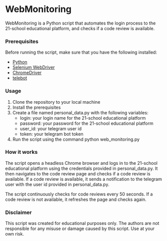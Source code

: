# WebMonitoring
WebMonitoring is a Python script that automates the login process to the 21-school educational platform, and checks if a code review is available.

### Prerequisites
Before running the script, make sure that you have the following installed:

- [Python](https://www.python.org/downloads/)
- [Selenium WebDriver](https://selenium-python.readthedocs.io/installation.html#introduction)
- [ChromeDriver](https://chromedriver.chromium.org/downloads)
- [telebot](https://pypi.org/project/pyTelegramBotAPI/)
### Usage
1. Clone the repository to your local machine
2. Install the prerequisites
3. Create a file named personal_data.py with the following variables:
    - login: your login name for the 21-school educational platform
    - password: your password for the 21-school educational platform
    - user_id: your telegram user id
    - token: your telegram bot token
4. Run the script using the command python web_monitoring.py

### How it works
The script opens a headless Chrome browser and logs in to the 21-school educational platform using the credentials provided in personal_data.py. It then navigates to the code review page and checks if a code review is available. If a code review is available, it sends a notification to the telegram user with the user id provided in personal_data.py.

The script continuously checks for code reviews every 50 seconds. If a code review is not available, it refreshes the page and checks again.

### Disclaimer
This script was created for educational purposes only. The authors are not responsible for any misuse or damage caused by this script. Use at your own risk.
